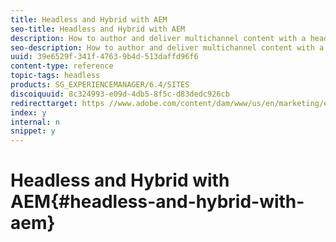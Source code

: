 ```yaml
---
title: Headless and Hybrid with AEM
seo-title: Headless and Hybrid with AEM
description: How to author and deliver multichannel content with a headless or hybrid implementation of AEM. 
seo-description: How to author and deliver multichannel content with a headless or hybrid implementation of AEM. 
uuid: 39e6529f-341f-4763-9b4d-513daffd96f6
content-type: reference
topic-tags: headless
products: SG_EXPERIENCEMANAGER/6.4/SITES
discoiquuid: 8c324993-e09d-4db5-8f5c-d83dedc926cb
redirecttarget: https //www.adobe.com/content/dam/www/us/en/marketing/experience-manager-sites/headless-content-management-system/pdfs/aem-hybrid-architecture-wp-1-18-19.pdf
index: y
internal: n
snippet: y
---
```


# Headless and Hybrid with AEM{#headless-and-hybrid-with-aem}


